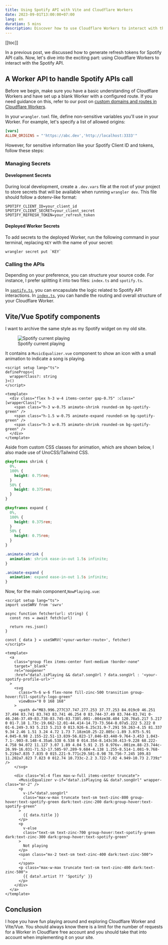 ```yaml
---
title: Using Spotify API with Vite and Cloudflare Workers
date: 2023-09-01T13:00:00+07:00
lang: en
duration: 5 mins
description: Discover how to use Cloudflare Workers to interact with the Spotify API and display your current playing song on your website. Explore how to use Vite and Vue to create a Spotify widget with animation and style.
---
```


[[toc]]

In a previous post, we discussed how to generate refresh tokens for Spotify API calls. Now, let's dive into the exciting part: using Cloudflare Workers to interact with the Spotify API.

## A Worker API to handle Spotify APIs call

Before we begin, make sure you have a basic understanding of Cloudflare Workers and have set up a blank Worker with a configured route. If you need guidance on this, refer to our post on [custom domains and routes in Cloudflare Workers](/posts/custom-domains-and-routes-in-cloudflare-workers).

In your `wrangler.toml` file, define non-sensitive variables you'll use in your Worker. For example, let's specify a list of allowed origins:

```toml
[vars]
ALLOW_ORIGINS = "'https://abc.dev','http://localhost:3333'"
```

However, for sensitive information like your Spotify Client ID and tokens, follow these steps:

### Managing Secrets

#### Development Secrets

During local development, create a `.dev.vars` file at the root of your project to store secrets that will be available when running `wrangler dev`. This file should follow a dotenv-like format:

```
SPOTIFY_CLIENT_ID=your_client_id
SPOTIFY_CLIENT_SECRET=your_client_secret
SPOTIFY_REFRESH_TOKEN=your_refresh_token
```

#### Deployed Worker Secrets

To add secrets to the deployed Worker, run the following command in your terminal, replacing `KEY` with the name of your secret:

```shell
wrangler secret put `KEY`
```

### Calling the APIs

Depending on your preference, you can structure your source code. For instance, I prefer splitting it into two files: `index.ts` and `spotify.ts`.

In [`spotify.ts`](https://github.com/vinhphm/spotify-worker/blob/main/src/spotify.ts), you can encapsulate the logic related to Spotify API interactions. In [`index.ts`](https://github.com/vinhphm/spotify-worker/blob/main/src/index.ts), you can handle the routing and overall structure of your Cloudflare Worker.

## Vite/Vue Spotify components

I want to archive the same style as my Spotify widget on my old site.

<figure pt-5>
  <img src="/images/2023/spotify-current-playing.gif" alt="Spotify current playing" shadow rounded-lg lg:scale-80 md:scale-100>
  <figcaption important-mt2 text-center>
    Spotify current playing
  </figcaption>
</figure>

It contains a `MusicEqualizer.vue` component to show an icon with a small animation to indicate a song is playing.

```vue
<script setup lang="ts">
defineProps<{
  wrapperClass?: string
}>()
</script>

<template>
  <div class="flex h-3 w-4 items-center gap-0.75" :class="[wrapperClass]">
    <span class="h-3 w-0.75 animate-shrink rounded-sm bg-spotify-green" />
    <span class="h-1.5 w-0.75 animate-expand rounded-sm bg-spotify-green" />
    <span class="h-3 w-0.75 animate-shrink rounded-sm bg-spotify-green" />
  </div>
</template>
```

Aside from custom CSS classes for animation, which are shown below, I also made use of UnoCSS/Tailwind CSS.

```css
@keyframes shrink {
  0%,
  100% {
    height: 0.75rem;
  }
  50% {
    height: 0.375rem;
  }
}

@keyframes expand {
  0%,
  100% {
    height: 0.375rem;
  }
  50% {
    height: 0.75rem;
  }
}

.animate-shrink {
  animation: shrink ease-in-out 1.5s infinite;
}

.animate-expand {
  animation: expand ease-in-out 1.5s infinite;
}
```

Now, for the main component,`NowPlaying.vue`:

```vue
<script setup lang="ts">
import useSWRV from 'swrv'

async function fetcher(url: string) {
  const res = await fetch(url)

  return res.json()
}

const { data } = useSWRV('<your-worker-route>', fetcher)
</script>

<template>
  <a
    class="group flex items-center font-medium !border-none"
    target="_blank"
    rel="noopener"
    :href="data?.isPlaying && data?.songUrl ? data.songUrl : '<your-spotify-profile-url>'"
  >
    <svg
      class="h-6 w-6 flex-none fill-zinc-500 transition group-hover:fill-spotify-logo-green"
      viewBox="0 0 168 168"
    >
      <path d="M83.996.277C37.747.277.253 37.77.253 84.019c0 46.251 37.494 83.741 83.743 83.741 46.254 0 83.744-37.49 83.744-83.741 0-46.246-37.49-83.738-83.745-83.738l.001-.004zm38.404 120.78a5.217 5.217 0 01-7.18 1.73c-19.662-12.01-44.414-14.73-73.564-8.07a5.222 5.222 0 01-6.249-3.93 5.213 5.213 0 013.926-6.25c31.9-7.291 59.263-4.15 81.337 9.34 2.46 1.51 3.24 4.72 1.73 7.18zm10.25-22.805c-1.89 3.075-5.91 4.045-8.98 2.155-22.51-13.839-56.823-17.846-83.448-9.764-3.453 1.043-7.1-.903-8.148-4.35a6.538 6.538 0 014.354-8.143c30.413-9.228 68.222-4.758 94.072 11.127 3.07 1.89 4.04 5.91 2.15 8.976v-.001zm.88-23.744c-26.99-16.031-71.52-17.505-97.289-9.684-4.138 1.255-8.514-1.081-9.768-5.219a7.835 7.835 0 015.221-9.771c29.581-8.98 78.756-7.245 109.83 11.202a7.823 7.823 0 012.74 10.733c-2.2 3.722-7.02 4.949-10.73 2.739z" />
    </svg>

    <div class="ml-4 flex max-w-full items-center truncate">
      <MusicEqualizer v-if="data?.isPlaying && data?.songUrl" wrapper-class="mr-2" />
      <p
        v-if="data?.songUrl"
        class="max-w-max truncate text-sm text-zinc-800 group-hover:text-spotify-green dark:text-zinc-200 dark:group-hover:text-spotify-green"
      >
        {{ data.title }}
      </p>
      <p
        v-else
        class="text-sm text-zinc-700 group-hover:text-spotify-green dark:text-zinc-300 dark:group-hover:text-spotify-green"
      >
        Not playing
      </p>
      <span class="mx-2 text-sm text-zinc-400 dark:text-zinc-500">
        –
      </span>
      <p class="max-w-max truncate text-sm text-zinc-400 dark:text-zinc-500">
        {{ data?.artist ?? 'Spotify' }}
      </p>
    </div>
  </a>
</template>
```

## Conclusion

I hope you have fun playing around and exploring Cloudflare Worker and Vite/Vue. You should always know there is a limit for the number of requests for a Worker in Cloudflare free account and you should take that into account when implementing it on your site.
